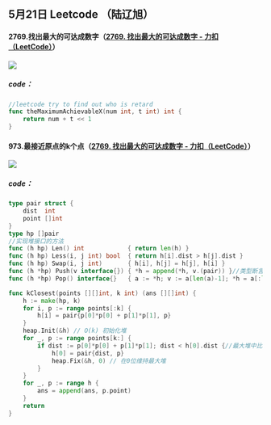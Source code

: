 ## 5月21日 Leetcode （陆辽旭）

#### 2769.找出最大的可达成数字（[2769. 找出最大的可达成数字 - 力扣（LeetCode）](https://leetcode.cn/problems/find-the-maximum-achievable-number/description/)）

![](https://gitee.com/knoci/picture/raw/master/QQ截图20240521212142.png)

##### code：

```go
//leetcode try to find out who is retard
func theMaximumAchievableX(num int, t int) int {
    return num + t << 1
}
```





#### 973.最接近原点的k个点（[2769. 找出最大的可达成数字 - 力扣（LeetCode）](https://leetcode.cn/problems/find-the-maximum-achievable-number/description/)）

![](https://gitee.com/knoci/picture/raw/master/QQ截图20240521220504.png)

##### code：

```go
type pair struct {
    dist  int
    point []int
}
type hp []pair
//实现堆接口的方法
func (h hp) Len() int            { return len(h) }
func (h hp) Less(i, j int) bool  { return h[i].dist > h[j].dist }
func (h hp) Swap(i, j int)       { h[i], h[j] = h[j], h[i] }
func (h *hp) Push(v interface{}) { *h = append(*h, v.(pair)) }//类型断言添加pair
func (h *hp) Pop() interface{}   { a := *h; v := a[len(a)-1]; *h = a[:len(a)-1]; return v }//队头出队

func kClosest(points [][]int, k int) (ans [][]int) {
    h := make(hp, k)
    for i, p := range points[:k] {
        h[i] = pair{p[0]*p[0] + p[1]*p[1], p}
    }
    heap.Init(&h) // O(k) 初始化堆
    for _, p := range points[k:] {
        if dist := p[0]*p[0] + p[1]*p[1]; dist < h[0].dist {//最大堆中比最大的0位小
            h[0] = pair{dist, p}
            heap.Fix(&h, 0) // 在0位维持最大堆
        }
    }
    for _, p := range h {
        ans = append(ans, p.point)
    }
    return
}
```

